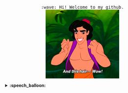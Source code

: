 <p align="center">
  <samp>
    :wave: Hi! Welcome to my github.
    <br>
    <img src="https://raw.githubusercontent.com/tonglxer/tonglxer/main/img/20210123225630.gif" width="240px" align="center">
  </samp>
</p>
<details>
  <summary><b>:speech_balloon:</b></summary>
  <br><br>:school: Studying for a master's degree in <em>SEU</em>.
  <br><br>:baby_chick: Currently intern at <em>HUAWEI</em>. 
  <br><br>:email: <em>896872228@qq.com</em>
</details>
